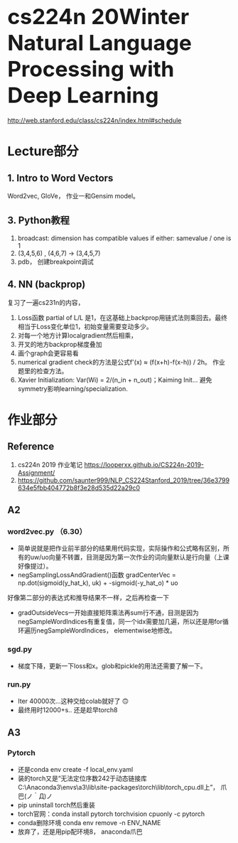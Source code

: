 ﻿# <font size = 32>**cs224n 20Winter Natural Language Processing with Deep Learning**</font>
 http://web.stanford.edu/class/cs224n/index.html#schedule

# Lecture部分
## 1. Intro to Word Vectors
Word2vec, GloVe， 作业一和Gensim model。
## 3. Python教程
1. broadcast: dimension has compatible values if either: samevalue / one is 1
2. (3,4,5,6) , (4,6,7) -> (3,4,5,7)
3. pdb， 创建breakpoint调试

## 4. NN (backprop)
复习了一遍cs231n的内容，
1. Loss函数 partial of L/L 是1，在这基础上backprop用链式法则乘回去。最终相当于Loss变化单位1，初始变量需要变动多少。
2. 对每一个地方计算localgradient然后相乘，
3. 开叉的地方backprop梯度叠加
4. 画个graph会更容易看
5. numerical gradient check的方法是公式f'(x) ≈ (f(x+h)-f(x-h)) / 2h。 作业题里的检查方法。
6. Xavier Initialization: Var(Wi) = 2/(n_in + n_out)；Kaiming Init... 避免symmetry影响learning/specialization.


# 作业部分
## Reference
1. cs224n 2019 作业笔记 https://looperxx.github.io/CS224n-2019-Assignment/
2. https://github.com/saunter999/NLP_CS224Stanford_2019/tree/36e3799634e5fbb404772b8f3e28d535d22a29c0

## A2
### word2vec.py （6.30）
- 简单说就是把作业前半部分的结果用代码实现，实际操作和公式略有区别，所有的uw/uo向量不转置，目测是因为第一次作业的词向量默认是行向量（上课好像提过）。
- negSamplingLossAndGradient()函数
    gradCenterVec = np.dot(sigmoid(y_hat_k), uk) + -sigmoid(-y_hat_o) * uo
 
 好像第二部分的表达式和推导结果不一样，之后再检查一下

- gradOutsideVecs一开始直接矩阵乘法再sum行不通，目测是因为negSampleWordIndices有重复值，同一个idx需要加几遍，所以还是用for循环遍历negSampleWordIndices， elementwise地修改。

### sgd.py
- 梯度下降，更新一下loss和x。glob和pickle的用法还需要了解一下。

### run.py
- Iter 40000次...这种交给colab就好了 🙃
- 最终用时12000+s.. 还是趁早torch8


## A3
### Pytorch
- 还是conda env create -f local_env.yaml
- 装的torch又是“无法定位序数242于动态链接库C:\Anaconda3\envs\a3\lib\site-packages\torch\lib\torch_cpu.dll上”， 爪巴(ノ｀Д)ノ
- pip uninstall torch然后重装
- torch官网：conda install pytorch torchvision cpuonly -c pytorch
- conda删除环境 conda env remove -n ENV_NAME
- 放弃了，还是用pip配环境8， anaconda爪巴

